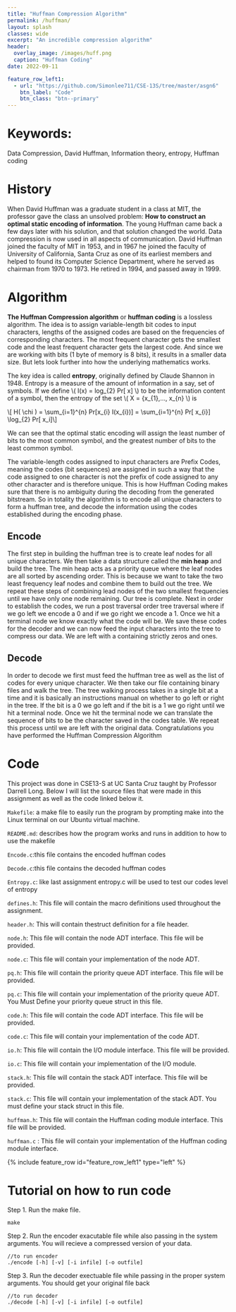 ```yaml
---
title: "Huffman Compression Algorithm"
permalink: /huffman/
layout: splash
classes: wide
excerpt: "An incredible compression algorithm"
header:
  overlay_image: /images/huff.png
  caption: "Huffman Coding" 
date: 2022-09-11

feature_row_left1:
  - url: "https://github.com/Simonlee711/CSE-13S/tree/master/asgn6"
    btn_label: "Code"
    btn_class: "btn--primary"
---
```



# Keywords: 

Data Compression, David Huffman, Information theory, entropy, Huffman coding

# History

When David Huffman was a graduate student in a class at MIT, the professor gave the class an unsolved problem: **How to construct an optimal static encoding of information**. The young Huffman came back a few days later with his solution, and that solution changed the world. Data compression is now used in all aspects of communication. David Huffman joined the faculty of MIT in 1953, and in 1967 he joined the faculty of University of California, Santa Cruz as one of its earliest members and helped to found its Computer Science Department, where he served as chairman from 1970 to 1973. He retired in 1994, and passed away in 1999.


# Algorithm
**The Huffman Compression algorithm** or **huffman coding** is a lossless algorithm. The idea is to assign variable-length bit codes to input characters, lengths of the assigned codes are based on the frequencies of corresponding characters. The most frequent character gets the smallest code and the least frequent character gets the largest code. And since we are working with bits (1 byte of memory is 8 bits), it results in a smaller data size. But lets look further into how the underlying mathematics works.

The key idea is called **entropy**, originally defined by Claude Shannon in 1948. Entropy is a measure of the amount of information in a say, set of symbols. If we define \\( I(x) = log_{2} Pr[ x] \\) to be the information content of a symbol, then the entropy of the set \\( X = {x_{1},..., x_{n} \\) is 

\\[ H( \chi ) = \sum_{i=1}^{n} Pr[x_{i} I(x_{i})] = \sum_{i=1}^{n} Pr[ x_{i}] \log_{2} Pr[ x_i]\\]

We can see that the optimal static encoding will assign the least number of bits to the most common symbol, and the greatest number of bits to the least common symbol. 

The variable-length codes assigned to input characters are Prefix Codes, meaning the codes (bit sequences) are assigned in such a way that the code assigned to one character is not the prefix of code assigned to any other character and is therefore unique. This is how Huffman Coding makes sure that there is no ambiguity during the decoding from the generated bitstream. So in totality the algorithm is to encode all unique characters to form a huffman tree, and decode the information using the codes established during the encoding phase.

## Encode

The first step in building the huffman tree is to create leaf nodes for all unique characters. We then take a data structure called the **min heap** and build the tree. The min heap acts as a priority queue where the leaf nodes are all sorted by ascending order. This is because we want to take the two least frequency leaf nodes and combine them to build out the tree. We repeat these steps of combining lead nodes of the two smallest frequencies until we have only one node remaining. Our tree is complete. Next in order to establish the codes, we run a post traversal order tree traversal where if we go left we encode a 0 and if we go right we encode a 1. Once we hit a terminal node we know exactly what the code will be. We save these codes for the decoder and we can now feed the input characters into the tree to compress our data. We are left with a containing strictly zeros and ones.

## Decode

In order to decode we first must feed the huffman tree as well as the list of codes for every unique character. We then take our file containing binary files and walk the tree. The tree walking process takes in a single bit at a time and it is basically an instructions manual on whether to go left or right in the tree. If the bit is a 0 we go left and if the bit is a 1 we go right until we hit a terminal node. Once we hit the terminal node we can translate the sequence of bits to be the character saved in the codes table. We repeat this process until we are left with the original data. Congratulations you have performed the Huffman Compression Algorithm

# Code

This project was done in CSE13-S at UC Santa Cruz taught by Professor Darrell Long. Below I will list the source files that were made in this assignment as well as the code linked below it.

```Makefile```: a make file to easily run the program by prompting make into the Linux terminal on our
Ubuntu virtual machine.

```README.md```: describes how the program works and runs in addition to how to use the makefile

```Encode.c```:this file contains the encoded huffman codes

```Decode.c```:this file contains the decoded huffman codes

```Entropy.c```: like last assignment entropy.c will be used to test our codes level of entropy

```defines.h```: This file will contain the macro definitions used throughout the assignment.

```header.h```: This will contain thestruct definition for a file header.

```node.h```: This file will contain the node ADT interface. This file will be provided.

```node.c```: This file will contain your implementation of the node ADT.

```pq.h```: This file will contain the priority queue ADT interface. This file will be provided.

```pq.c```: This file will contain your implementation of the priority queue ADT. You Must Define your priority
queue struct in this file.

```code.h```: This file will contain the code ADT interface. This file will be provided.

```code.c```: This file will contain your implementation of the code ADT.

```io.h```: This file will contain the I/O module interface. This file will be provided.

```io.c```: This file will contain your implementation of the I/O module.

```stack.h```: This file will contain the stack ADT interface. This file will be provided.

```stack.c```: This file will contain your implementation of the stack ADT. You must define your stack struct in
this file.

```huffman.h```: This file will contain the Huffman coding module interface. This file will be provided.

```huffman.c``` : This file will contain your implementation of the Huffman coding module interface.


{% include feature_row id="feature_row_left1" type="left" %}

# Tutorial on how to run code

Step 1. Run the make file.
```
make
```

Step 2. Run the encoder exacutable file while also passing in the system arguments. You will recieve a compressed version of your data.
```
//to run encoder
./encode [-h] [-v] [-i infile] [-o outfile]
```

Step 3. Run the decoder exectuable file while passing in the proper system arguments. You should get your original file back
```
//to run decoder
./decode [-h] [-v] [-i infile] [-o outfile]
```


